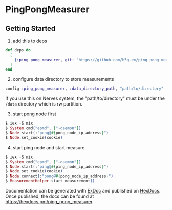 # PingPongMeasurer

## Getting Started

1. add this to deps

```elixir
def deps do
  [
    {:ping_pong_measurer, git: "https://github.com/b5g-ex/ping_pong_measurer.git"}
  ]
end
```

2. configure data directory to store measurements

```elixir
config :ping_pong_measurer, :data_directory_path, "path/to/directory"
```

If you use this on Nerves system, the "path/to/directory" must be under the `/data` directory which is rw partition.

3. start pong node first

```elixir
$ iex -S mix
$ System.cmd("epmd", ["-daemon"])
$ Node.start(:"pong@#{pong_node_ip_address}")
$ Node.set_cookie(cookie)
```

4. start ping node and start measure

```elixir
$ iex -S mix
$ System.cmd("epmd", ["-daemon"])
$ Node.start(:"ping@#{ping_node_ip_address}")
$ Node.set_cookie(cookie)
$ Node.connect(:"pong@#{pong_node_ip_address}")
$ MeasurementHelper.start_measurement()
```

Documentation can be generated with [ExDoc](https://github.com/elixir-lang/ex_doc)
and published on [HexDocs](https://hexdocs.pm). Once published, the docs can
be found at <https://hexdocs.pm/ping_pong_measurer>.

